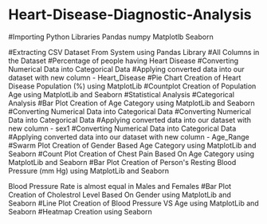 # Heart-Disease-Diagnostic-Analysis
#Importing Python Libraries
Pandas
numpy
Matplotlb
Seaborn

#Extracting CSV Dataset From System using Pandas Library
#All Columns in the Dataset
#Percentage of people having Heart Disease
#Converting Numerical Data into Categorical Data
#Applying converted data into our dataset with new column - Heart_Disease
#Pie Chart Creation of Heart Disease Population (%) using MatplotLib
#Countplot Creation of Population Age using MatplotLib and Seaborn
#Statistical Analysis
#Categorical Analysis
#Bar Plot Creation of Age Category using MatplotLib and Seaborn
#Converting Numerical Data into Categorical Data
#Converting Numerical Data into Categorical Data
#Applying converted data into our dataset with new column - sex1
#Converting Numerical Data into Categorical Data
#Applying converted data into our dataset with new column - Age_Range
#Swarm Plot Creation of Gender Based Age Category using MatplotLib and Seaborn
#Count Plot Creation of Chest Pain Based On Age Category using MatplotLib and Seaborn
#Bar Plot Creation of Person's Resting Blood Pressure (mm Hg) using MatplotLib and Seaborn

Blood Pressure Rate is almost equal in Males and Females
#Bar Plot Creation of Cholestrol Level Based On Gender using MatplotLib and Seaborn
#Line Plot Creation of Blood Pressure VS Age using MatplotLib and Seaborn
#Heatmap Creation using Seaborn
